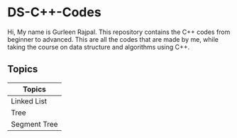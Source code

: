 # DS-C++-Codes
Hi, My name is Gurleen Rajpal. This repository contains the C++ codes from beginner to advanced. This are all the codes that are made by me, while taking the course on data structure and algorithms using C++. 
## Topics
| Topics | 
| ------ | 
| Linked List | 
| Tree |
| Segment Tree |
